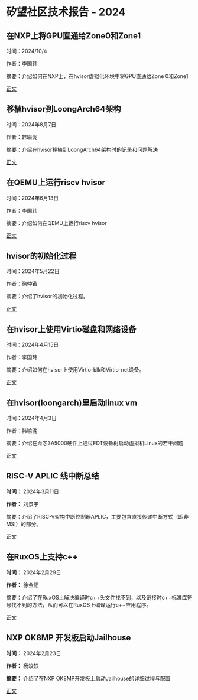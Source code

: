 # 矽望社区技术报告 - 2024

## 在NXP上将GPU直通给Zone0和Zone1

时间：2024/10/4

作者：李国玮

摘要：介绍如何在NXP上，在hvisor虚拟化环境中将GPU直通给Zone 0和Zone1

[正文](20241004_GPU_ON_NXP.md)

## 移植hvisor到LoongArch64架构

时间：2024年8月7日

作者：韩喻泷

摘要：介绍在hvisor移植到LoongArch64架构时的记录和问题解决

[正文](20240807_hvisor_loongarch64_port.md)

## 在QEMU上运行riscv hvisor

时间：2024年6月13日

作者：李国玮

摘要：介绍如何在QEMU上运行riscv hvisor

[正文](20240613_Run_riscv_hvisor.md)

## hvisor的初始化过程

时间：2024年5月22日

作者：徐仲锴

摘要：介绍了hvisor的初始化过程。

[正文](20240522_hvisor_initialization.md)

## 在hvisor上使用Virtio磁盘和网络设备

时间：2024年4月15日

作者：李国玮

摘要：介绍如何在hvisor上使用Virtio-blk和Virtio-net设备。

[正文](20240415_Virtio_devices_tutorial.md)

## 在hvisor(loongarch)里启动linux vm

时间：2024年4月3日

作者：韩喻泷

摘要：介绍在龙芯3A5000硬件上通过FDT设备树启动虚拟机Linux的若干问题

[正文](20240403_loongarch_linux.md)

## RISC-V APLIC 线中断总结

**时间：** 2024年3月11日

**作者：** 刘景宇

摘要：介绍了RISC-V架构中断控制器APLIC，主要包含直接传递中断方式（即非MSI）的部分。

[正文](20240311_APLIC.md)

## 在RuxOS上支持c++

**时间：** 2024年2月29日

**作者：** 徐金阳

摘要：介绍了在RuxOS上解决编译时c++头文件找不到，以及链接时c++标准库符号找不到的方法，从而可以在RuxOS上编译运行c++应用程序。

[正文](20240229_Support_c++_on_RuxOS.md)

## NXP OK8MP 开发板启动Jailhouse

**时间：** 2024年2月23日

**作者：** 杨竣轶

**摘要：** 介绍了在NXP OK8MP开发板上启动Jailhouse的详细过程与配置

[正文](20240223_NXP_Boot_Jailhouse_Tutorial.md)

